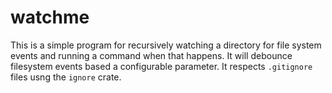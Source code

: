 # watchme

This is a simple program for recursively watching a directory for file system
events and running a command when that happens. It will debounce filesystem
events based a configurable parameter. It respects `.gitignore` files usng the
`ignore` crate.
